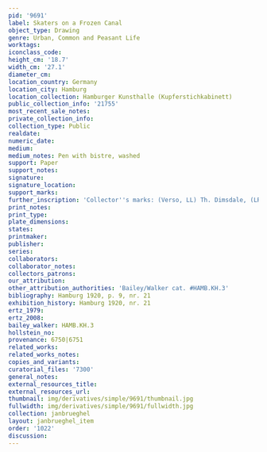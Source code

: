 ```yaml
---
pid: '9691'
label: Skaters on a Frozen Canal
object_type: Drawing
genre: Urban, Common and Peasant Life
worktags:
iconclass_code:
height_cm: '18.7'
width_cm: '27.1'
diameter_cm:
location_country: Germany
location_city: Hamburg
location_collection: Hamburger Kunsthalle (Kupferstichkabinett)
public_collection_info: '21755'
most_recent_sale_notes:
private_collection_info:
collection_type: Public
realdate:
numeric_date:
medium:
medium_notes: Pen with bistre, washed
support: Paper
support_notes:
signature:
signature_location:
support_marks:
further_inscription: 'Collector''s marks: (Verso, LL) Th. Dimsdale, (LR) William Eisdaile'
print_notes:
print_type:
plate_dimensions:
states:
printmaker:
publisher:
series:
collaborators:
collaborator_notes:
collectors_patrons:
our_attribution:
other_attribution_authorities: 'Bailey/Walker cat. #HAMB.KH.3'
bibliography: Hamburg 1920, p. 9, nr. 21
exhibition_history: Hamburg 1920, nr. 21
ertz_1979:
ertz_2008:
bailey_walker: HAMB.KH.3
hollstein_no:
provenance: 6750|6751
related_works:
related_works_notes:
copies_and_variants:
curatorial_files: '7300'
general_notes:
external_resources_title:
external_resources_url:
thumbnail: img/derivatives/simple/9691/thumbnail.jpg
fullwidth: img/derivatives/simple/9691/fullwidth.jpg
collection: janbrueghel
layout: janbrueghel_item
order: '1022'
discussion:
---
```

